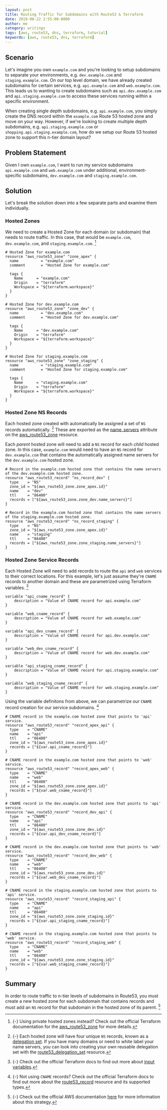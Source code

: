 ```yaml
---
layout: post
title: Routing Traffic for Subdomains with Route53 & Terraform
date: 2019-08-22 2:55:00-8000
author: me
category: writings
tags: [aws, route53, dns, terraform, tutorial]
keywords: [aws, route53, dns, terraform]
---
```


## Scenario

Let's imagine you own `example.com` and you're looking to setup subdomains to separate your environments, e.g. `dev.example.com` and `staging.example.com`. On our top level domain, we have already created subdomains for certain services, e.g. `api.example.com` and `web.example.com`. This leads us to wanting to create subdomains such as `api.dev.example.com` and `api.staging.example.com` to access these services running within a specific environment.

When creating single depth subdomains, e.g. `api.example.com`, you simply create the DNS record within the `example.com` Route 53 hosted zone and move on your way. However, if we're looking to create multiple depth subdomains, e.g. `api.staging.example.com` or `shopping.api.staging.example.com`, how do we setup our Route 53 hosted zone to support this n-tier domain layout?

## Problem Statement

Given I own `example.com`, I want to run my service subdomains `api.example.com` and `web.example.com` under additional, environment-specific subdomains, `dev.example.com` and `staging.example.com`.

## Solution

Let's break the solution down into a few separate parts and examine them individually.

### Hosted Zones

We need to create a Hosted Zone for each domain (or subdomain) that needs to route traffic. In this case, that would be `example.com`, `dev.example.com`, and `staging.example.com`. [^terraform-r53-zone-docs]

[^terraform-r53-zone-docs]: {-}
  Using private hosted zones instead? Check out the official Terraform documentation for the [aws_route53_zone](https://www.terraform.io/docs/providers/aws/r/route53_zone.html) for more details.

```
# Hosted Zone for example.com
resource "aws_route53_zone" "zone_apex" {
  name          = "example.com"
  comment       = "Hosted Zone for example.com"

  tags {
    Name      = "example.com"
    Origin    = "terraform"
    Workspace = "${terraform.workspace}"
  }
}

# Hosted Zone for dev.example.com
resource "aws_route53_zone" "zone_dev" {
  name          = "dev.example.com"
  comment       = "Hosted Zone for dev.example.com"

  tags {
    Name      = "dev.example.com"
    Origin    = "terraform"
    Workspace = "${terraform.workspace}"
  }
}

# Hosted Zone for staging.example.com
resource "aws_route53_zone" "zone_staging" {
  name          = "staging.example.com"
  comment       = "Hosted Zone for staging.example.com"

  tags {
    Name      = "staging.example.com"
    Origin    = "terraform"
    Workspace = "${terraform.workspace}"
  }
}
```

### Hosted Zone NS Records

Each hosted zone created with automatically be assigned a set of `NS` records automatically. [^deletion-sets] These are exported as the [name_servers](https://www.terraform.io/docs/providers/aws/r/route53_zone.html#name_servers) attribute on the [aws_route53_zone](https://www.terraform.io/docs/providers/aws/r/route53_zone.html) resource.

[^deletion-sets]: {-}
  Each hosted zone will have four unique `NS` records, known as a [delegation set](https://docs.aws.amazon.com/Route53/latest/DeveloperGuide/route-53-concepts.html#route-53-concepts-reusable-delegation-set). If you have many domains or need to white label your name servers, you can look into creating your own reusable delegation set with the [route53_delegation_set](https://www.terraform.io/docs/providers/aws/r/route53_delegation_set.html) resource.

Each _parent_ hosted zone will need to add a `NS` record for each _child_ hosted zone. In this case, `example.com` would need to have an `NS` record for `dev.example.com` that contains the automatically assigned name servers for the `dev.example.com` hosted zone.

```
# Record in the example.com hosted zone that contains the name servers of the dev.example.com hosted zone.
resource "aws_route53_record" "ns_record_dev" {
  type    = "NS"
  zone_id = "${aws_route53_zone.zone_apex.id}"
  name    = "dev"
  ttl     = "86400"
  records = ["${aws_route53_zone.zone_dev.name_servers}"]
}

# Record in the example.com hosted zone that contains the name servers of the staging.example.com hosted zone.
resource "aws_route53_record" "ns_record_staging" {
  type    = "NS"
  zone_id = "${aws_route53_zone.zone_apex.id}"
  name    = "staging"
  ttl     = "86400"
  records = ["${aws_route53_zone.zone_staging.name_servers}"]
}
```

### Hosted Zone Service Records

Each Hosted Zone will need to add records to route the `api` and `web` services to their correct locations. For this example, let's just assume they're `CNAME` records to another domain and these are parametrized using Terraform variables. [^terraform-variables-docs]

[^terraform-variables-docs]: {-}
  Check out the official Terraform docs to find out more about [input variables](https://www.terraform.io/docs/configuration/variables.html).

```
variable "api_cname_record" {
    description = "Value of CNAME record for api.example.com"
}

variable "web_cname_record" {
    description = "Value of CNAME record for web.example.com"
}

variable "api_dev_cname_record" {
    description = "Value of CNAME record for api.dev.example.com"
}

variable "web_dev_cname_record" {
    description = "Value of CNAME record for web.dev.example.com"
}

variable "api_staging_cname_record" {
    description = "Value of CNAME record for api.staging.example.com"
}

variable "web_staging_cname_record" {
    description = "Value of CNAME record for web.staging.example.com"
}
```

Using the variable definitons from above, we can parametrize our `CNAME` record creation for our service subdomains. [^terraform-r53-record-docs]

[^terraform-r53-record-docs]: {-}
  Not using `CNAME` records? Check out the official Terraform docs to find out more about the [route53_record](https://www.terraform.io/docs/providers/aws/r/route53_record.html) resource and its supported types.

```
# CNAME record in the example.com hosted zone that points to 'api' service.
resource "aws_route53_record" "record_apex_api" {
  type    = "CNAME"
  name    = "api"
  ttl     = "86400"
  zone_id = "${aws_route53_zone.zone_apex.id}"
  records = ["${var.api_cname_record}"]
}

# CNAME record in the example.com hosted zone that points to 'web' service.
resource "aws_route53_record" "record_apex_web" {
  type    = "CNAME"
  name    = "web"
  ttl     = "86400"
  zone_id = "${aws_route53_zone.zone_apex.id}"
  records = ["${var.web_cname_record}"]
}

# CNAME record in the dev.example.com hosted zone that points to 'api' service.
resource "aws_route53_record" "record_dev_api" {
  type    = "CNAME"
  name    = "api"
  ttl     = "86400"
  zone_id = "${aws_route53_zone.zone_dev.id}"
  records = ["${var.api_dev_cname_record}"]
}

# CNAME record in the dev.example.com hosted zone that points to 'web' service.
resource "aws_route53_record" "record_dev_web" {
  type    = "CNAME"
  name    = "web"
  ttl     = "86400"
  zone_id = "${aws_route53_zone.zone_dev.id}"
  records = ["${var.web_dev_cname_record}"]
}

# CNAME record in the staging.example.com hosted zone that points to 'api' service.
resource "aws_route53_record" "record_staging_api" {
  type    = "CNAME"
  name    = "api"
  ttl     = "86400"
  zone_id = "${aws_route53_zone.zone_staging.id}"
  records = ["${var.api_staging_cname_record}"]
}

# CNAME record in the staging.example.com hosted zone that points to 'web' service.
resource "aws_route53_record" "record_staging_web" {
  type    = "CNAME"
  name    = "web"
  ttl     = "86400"
  zone_id = "${aws_route53_zone.zone_staging.id}"
  records = ["${var.web_staging_cname_record}"]
}
```

## Summary

In order to route traffic to n-tier levels of subdomains in Route53, you must create a new hosted zone for each subdomain that contains records and must add an `NS` record for that subdomain in the hosted zone of its parent. [^aws-docs]

[^aws-docs]: {-}
  Check out the official AWS documentation [here](https://docs.aws.amazon.com/Route53/latest/DeveloperGuide/dns-routing-traffic-for-subdomains.html) for more information about this strategy.
